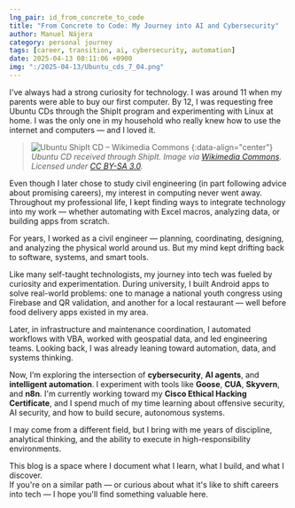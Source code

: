 ```yaml
---
lng_pair: id_from_concrete_to_code
title: "From Concrete to Code: My Journey into AI and Cybersecurity"
author: Manuel Nájera
category: personal journey
tags: [career, transition, ai, cybersecurity, automation]
date: 2025-04-13 08:11:06 +0900
img: ":/2025-04-13/Ubuntu_cds_7_04.png"
---
```


I've always had a strong curiosity for technology. I was around 11 when my parents were able to buy our first computer. By 12, I was requesting free Ubuntu CDs through the ShipIt program and experimenting with Linux at home. I was the only one in my household who really knew how to use the internet and computers — and I loved it.

>![Ubuntu ShipIt CD – Wikimedia Commons](:/2025-04-13/Ubuntu_cds_7_04.png)
>{:data-align="center"}
>*Ubuntu CD received through ShipIt. Image via [Wikimedia Commons](https://commons.wikimedia.org/wiki/File:Ubuntu_cds_7_04.jpg). Licensed under [CC BY-SA 3.0](https://creativecommons.org/licenses/by-sa/3.0/).*



Even though I later chose to study civil engineering (in part following advice about promising careers), my interest in computing never went away. Throughout my professional life, I kept finding ways to integrate technology into my work — whether automating with Excel macros, analyzing data, or building apps from scratch.

For years, I worked as a civil engineer — planning, coordinating, designing, and analyzing the physical world around us. But my mind kept drifting back to software, systems, and smart tools.

Like many self-taught technologists, my journey into tech was fueled by curiosity and experimentation. During university, I built Android apps to solve real-world problems: one to manage a national youth congress using Firebase and QR validation, and another for a local restaurant — well before food delivery apps existed in my area.

Later, in infrastructure and maintenance coordination, I automated workflows with VBA, worked with geospatial data, and led engineering teams. Looking back, I was already leaning toward automation, data, and systems thinking.

Now, I’m exploring the intersection of **cybersecurity**, **AI agents**, and **intelligent automation**. I experiment with tools like **Goose**, **CUA**, **Skyvern**, and **n8n**. I'm currently working toward my **Cisco Ethical Hacking Certificate**, and I spend much of my time learning about offensive security, AI security, and how to build secure, autonomous systems.

I may come from a different field, but I bring with me years of discipline, analytical thinking, and the ability to execute in high-responsibility environments.

This blog is a space where I document what I learn, what I build, and what I discover.  
If you're on a similar path — or curious about what it's like to shift careers into tech — I hope you'll find something valuable here.
